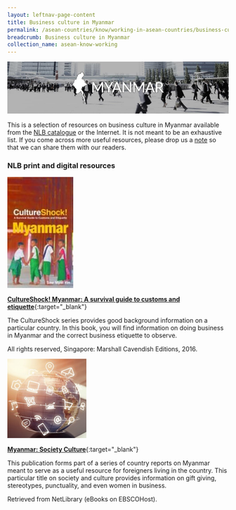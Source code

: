 ```yaml
---
layout: leftnav-page-content
title: Business culture in Myanmar
permalink: /asean-countries/know/working-in-asean-countries/business-culture-in-myanmar/
breadcrumb: Business culture in Myanmar
collection_name: asean-know-working
---
```


<img src="/images/asean-working/ASEAN-Myanmar-Business-Culture.jpg" alt="Business culture Myanmar banner" style="width:800px;" />

This is a selection of resources on business culture in Myanmar available from the [NLB catalogue](http://catalogue.nlb.gov.sg/) or the Internet.  It is not meant to be an exhaustive list. If you come across more useful resources, please drop us a [note](http://www.eyeonasia.sg/contact/) so that we can share them with our readers.

### **NLB print and digital resources**

<img src="/images/book-covers/CultureShock-Myanmar-A-Survival-Guide-to-Customs-and-Etqiuette.jpg" style="width:150px;" />

[**CultureShock! Myanmar: A survival guide to customs and etiquette**](http://eservice.nlb.gov.sg/item_holding.aspx?bid=202477407){:target="_blank"}

The CultureShock series provides good background information on a particular country. In this book, you will find information on doing business in Myanmar and the correct business etiquette to observe.

All rights reserved, Singapore: Marshall Cavendish Editions, 2016.

<img src="/images/resources/Database 1.jpg" style="width:180px;" />

[**Myanmar: Society Culture**](http://eresources.nlb.gov.sg/Main/Browse?startsWith=N){:target="_blank"}

This publication forms part of a series of country reports on Myanmar meant to serve as a useful resource for foreigners living in the country. This particular title on society and culture provides information on gift giving, stereotypes, punctuality, and even women in business.

Retrieved from NetLibrary (eBooks on EBSCOHost).
